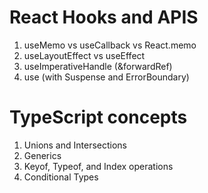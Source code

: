 # React Hooks and APIS
1) useMemo vs useCallback vs React.memo
2) useLayoutEffect vs useEffect
3) useImperativeHandle (&forwardRef)
4) use (with Suspense and ErrorBoundary)

# TypeScript concepts
1) Unions and Intersections
2) Generics
3) Keyof, Typeof, and Index operations
4) Conditional Types